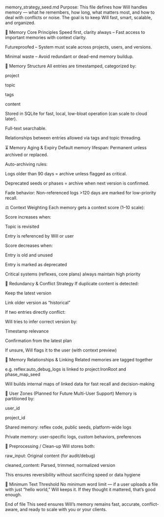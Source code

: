 memory_strategy_seed.md
Purpose:
This file defines how Will handles memory — what he remembers, how long, what matters most, and how to deal with conflicts or noise. The goal is to keep Will fast, smart, scalable, and organized.

🔹 Memory Core Principles
Speed first, clarity always – Fast access to important memories with context clarity.

Futureproofed – System must scale across projects, users, and versions.

Minimal waste – Avoid redundant or dead-end memory buildup.

🧠 Memory Structure
All entries are timestamped, categorized by:

project

topic

tags

content

Stored in SQLite for fast, local, low-bloat operation (can scale to cloud later).

Full-text searchable.

Relationships between entries allowed via tags and topic threading.

⏳ Memory Aging & Expiry
Default memory lifespan: Permanent unless archived or replaced.

Auto-archiving rules:

Logs older than 90 days = archive unless flagged as critical.

Deprecated seeds or phases = archive when next version is confirmed.

Fade behavior: Non-referenced logs >120 days are marked for low-priority recall.

⚖️ Context Weighting
Each memory gets a context score (1–10 scale):

Score increases when:

Topic is revisited

Entry is referenced by Will or user

Score decreases when:

Entry is old and unused

Entry is marked as deprecated

Critical systems (reflexes, core plans) always maintain high priority

🔁 Redundancy & Conflict Strategy
If duplicate content is detected:

Keep the latest version

Link older version as “historical”

If two entries directly conflict:

Will tries to infer correct version by:

Timestamp relevance

Confirmation from the latest plan

If unsure, Will flags it to the user (with context preview)

🧩 Memory Relationships & Linking
Related memories are tagged together

e.g. reflex:auto_debug_logs is linked to project:IronRoot and phase_map_seed

Will builds internal maps of linked data for fast recall and decision-making

👤 User Zones (Planned for Future Multi-User Support)
Memory is partitioned by:

user_id

project_id

Shared memory: reflex code, public seeds, platform-wide logs

Private memory: user-specific logs, custom behaviors, preferences

🧽 Preprocessing / Clean-up
Will stores both:

raw_input: Original content (for audit/debug)

cleaned_content: Parsed, trimmed, normalized version

This ensures reversibility without sacrificing speed or data hygiene

🧠 Minimum Text Threshold
No minimum word limit — if a user uploads a file with just “hello world,” Will keeps it. If they thought it mattered, that’s good enough.

End of file
This seed ensures Will’s memory remains fast, accurate, conflict-aware, and ready to scale with you or your clients.

